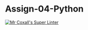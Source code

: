 # Assign-04-Python
[![Mr Coxall's Super Linter](https://github.com/ICS3C-Programming-EnochA/Assign-04-Python/workflows/Mr%20Coxall's%20Super%20Linter/badge.svg)](https://github.com/ICS3C-Programming-EnochA/Assign-04-Python/actions/)
